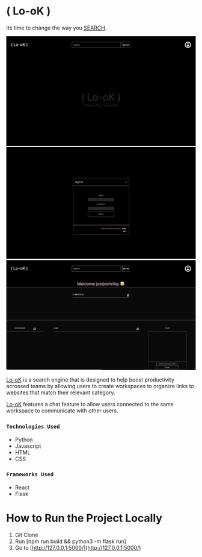 # ( Lo-oK )

Its time to change the way you [SEARCH](http://look-workspace.dev.justjoshriley.com/#/).


![Look Homepage Screen Shot](Lo-oK_Homepage.png)
![Look SignIn Screen Shot](Lo-oK_SignIn.png)
![Look Logged In Screen Shot](Lo-oK_LoggedIn.png)


[Lo-oK](http://look-workspace.dev.justjoshriley.com/#/) is a search engine that is designed to help boost productivity acrossed teams by allowing users to create workspaces to organize links to websites that match their relevant category. 

[Lo-oK](http://look-workspace.dev.justjoshriley.com/#/) features a chat feature to allow users connected to the same workspace to communicate with other users.


### `Technologies Used`

* Python
* Javascript
* HTML
* CSS

### `Frameworks Used`

* React
* Flask


# How to Run the Project Locally

1. Git Clone
2. Run [npm run build && python3 -m flask run]
3. Go to [http://127.0.0.1:5000/](http://127.0.0.1:5000/)